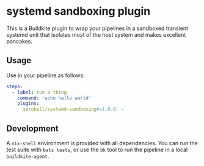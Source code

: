 # systemd sandboxing plugin

This is a Buildkite plugin to wrap your pipelines in a sandboxed transient
systemd unit that isolates most of the host system and makes excellent
pancakes.

## Usage

Use in your pipeline as follows:

```yaml
steps:
  - label: run a thing
    command: 'echo hello world'
    plugins:
      serokell/systemd-sandboxing#v1.0.0: ~
```

## Development

A `nix-shell` environment is provided with all dependencies. You can run the
test suite with `bats tests`, or use the `bk` tool to run the pipeline in
a local `buildkite-agent`.
